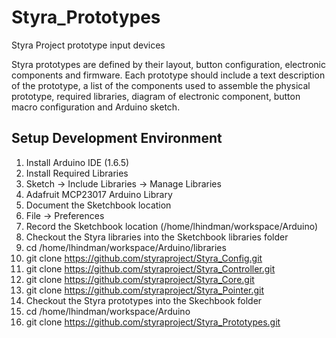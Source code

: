 # Styra_Prototypes
Styra Project prototype input devices

Styra prototypes are defined by their layout, button configuration, electronic components and firmware.  Each prototype should include a text description of the prototype, a list of the components used to assemble the physical prototype, required libraries, diagram of electronic component, button macro configuration and Arduino sketch.


## Setup Development Environment
1. Install Arduino IDE (1.6.5)
2. Install Required Libraries
  1. Sketch -> Include Libraries -> Manage Libraries
  2. Adafruit MCP23017 Arduino Library
1. Document the Sketchbook location
  1. File -> Preferences 
  1. Record the Sketchbook location (/home/lhindman/workspace/Arduino)
1. Checkout the Styra libraries into the Sketchbook libraries folder
  1. cd /home/lhindman/workspace/Arduino/libraries
  1. git clone https://github.com/styraproject/Styra_Config.git
  1. git clone https://github.com/styraproject/Styra_Controller.git
  1. git clone https://github.com/styraproject/Styra_Core.git
  1. git clone https://github.com/styraproject/Styra_Pointer.git
1. Checkout the Styra prototypes into the Skechbook folder
  1. cd /home/lhindman/workspace/Arduino
  2. git clone https://github.com/styraproject/Styra_Prototypes.git


